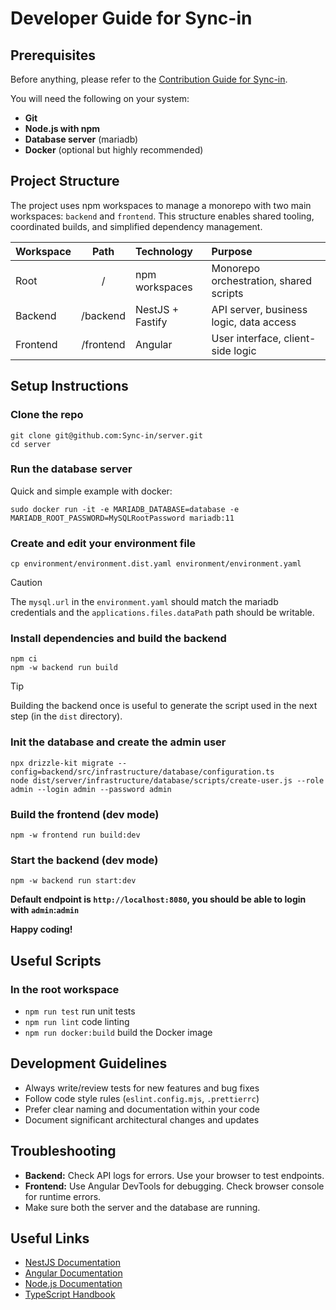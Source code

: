 # Developer Guide for Sync-in

## Prerequisites

Before anything, please refer to the [Contribution Guide for Sync-in](CONTRIBUTING.md).

You will need the following on your system:

- **Git**
- **Node.js with npm**
- **Database server** (mariadb)
- **Docker** (optional but highly recommended)

## Project Structure

The project uses npm workspaces to manage a monorepo with two main workspaces: `backend` and `frontend`.
This structure enables shared tooling, coordinated builds, and simplified dependency management.

| Workspace |   Path    | Technology       | Purpose                                 |
|:----------|:---------:|:-----------------|:----------------------------------------|
| Root      |     /     | npm workspaces   | Monorepo orchestration, shared scripts  |
| Backend   | /backend  | NestJS + Fastify | API server, business logic, data access |
| Frontend  | /frontend | Angular          | User interface, client-side logic       |

## Setup Instructions

### Clone the repo

```
git clone git@github.com:Sync-in/server.git
cd server
```

### Run the database server

Quick and simple example with docker:
```
sudo docker run -it -e MARIADB_DATABASE=database -e MARIADB_ROOT_PASSWORD=MySQLRootPassword mariadb:11
```

### Create and edit your environment file
```
cp environment/environment.dist.yaml environment/environment.yaml 
```

> [!CAUTION]
> The `mysql.url` in the `environment.yaml` should match the mariadb credentials and
> the `applications.files.dataPath` path should be writable.

### Install dependencies and build the backend 

```
npm ci
npm -w backend run build
```

> [!TIP]
> Building the backend once is useful to generate the script used in the next step (in the `dist` directory).


### Init the database and create the admin user

```
npx drizzle-kit migrate --config=backend/src/infrastructure/database/configuration.ts
node dist/server/infrastructure/database/scripts/create-user.js --role admin --login admin --password admin
```

### Build the frontend (dev mode)
```
npm -w frontend run build:dev
```

### Start the backend (dev mode)

```
npm -w backend run start:dev
```
**Default endpoint is `http://localhost:8080`, you should be able to login with `admin`:`admin`**

**Happy coding!**

## Useful Scripts

### In the root workspace

- `npm run test` run unit tests
- `npm run lint` code linting
- `npm run docker:build` build the Docker image

## Development Guidelines

- Always write/review tests for new features and bug fixes
- Follow code style rules (`eslint.config.mjs`, `.prettierrc`)
- Prefer clear naming and documentation within your code
- Document significant architectural changes and updates

## Troubleshooting

- **Backend:** Check API logs for errors. Use your browser to test endpoints.
- **Frontend:** Use Angular DevTools for debugging. Check browser console for runtime errors.
- Make sure both the server and the database are running.

## Useful Links

- [NestJS Documentation](https://docs.nestjs.com)
- [Angular Documentation](https://angular.dev)
- [Node.js Documentation](https://nodejs.org/)
- [TypeScript Handbook](https://www.typescriptlang.org/docs/)
